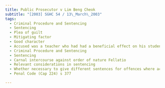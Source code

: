 ```yaml
---
title: Public Prosecutor v Lim Beng Cheok 
subtitle: "[2003] SGHC 54 / 13\_March\_2003"
tags:
  - Criminal Procedure and Sentencing
  - Sentencing
  - Plea of guilt
  - Mitigating factor
  - Good character
  - Accused was a teacher who had had a beneficial effect on his students
  - Criminal Procedure and Sentencing
  - Sentencing
  - Carnal intercourse against order of nature Fellatio
  - Relevant considerations in sentencing
  - Whether necessary to give different sentences for offences where accused performed fellatio on victim and offences where accused received fellatio from victim
  - Penal Code (Cap 224) s 377

---
```


